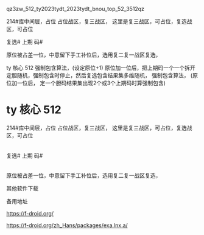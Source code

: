qz3zw_512_ty2023tydt_2023tydt_bnou_top_52_3512qz

214#库中间层，占位 占位战区，复三战区， 这里是复三战区，可占位，复选战区，可占位

复选# 上期 码#

原位被占差一位，中意留下手工补位后，选用复二复一战区复选，

ty 核心 512 强制包含算法，(设定原位+1) 原位加一位后，把上期码一个一个拆开定胆随机，强制包含时停止，然后复选包含结果集多维随机， 强制包含算法， (原位加一位后， 定一个胆码结果集出现2个或3个上期码时算强制包含)

# ty  核心   512
214#库中间层，占位
占位战区，复三战区，
这里是复三战区，可占位，复选战区，可占位
######
复选#
上期
码#
######
原位被占差一位，中意留下手工补位后，选用复二复一战区复选，

其他软件下载

备用地址

https://f-droid.org/


https://f-droid.org/zh_Hans/packages/exa.lnx.a/















